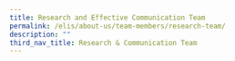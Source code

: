 ```yaml
---
title: Research and Effective Communication Team
permalink: /elis/about-us/team-members/research-team/
description: ""
third_nav_title: Research & Communication Team
---
```

